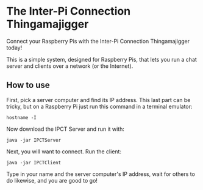 # The Inter-Pi Connection Thingamajigger
Connect your Raspberry Pis with the Inter-Pi Connection Thingamajigger today!

This is a simple system, designed for Raspberry Pis, that lets you run a chat server and clients over a network (or the Internet).

## How to use
First, pick a server computer and find its IP address. This last part can be tricky, but on a Raspberry Pi just run this command in a terminal emulator:
```
hostname -I
```

Now download the IPCT Server and run it with:
```
java -jar IPCTServer
```

Next, you will want to connect. Run the client:
```
java -jar IPCTClient
```
Type in your name and the server computer's IP address, wait for others to do likewise, and you are good to go!
